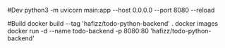 #Dev
python3 -m uvicorn main:app --host 0.0.0.0 --port 8080 --reload

#Build
docker build --tag 'hafizz/todo-python-backend' .
docker images 
docker run -d --name todo-backend -p 8080:80 'hafizz/todo-python-backend'
